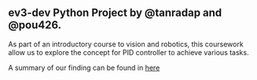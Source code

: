 ## ev3-dev Python Project by @tanradap and @pou426.

As part of an introductory course to vision and robotics, this coursework allow us to explore the concept for PID controller to achieve various tasks.

A summary of our finding can be found in [here](report.pdf)
